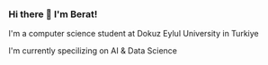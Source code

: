 ### Hi there 👋 I'm Berat!

I'm a computer science student at Dokuz Eylul University in Turkiye

I'm currently specilizing on AI & Data Science
